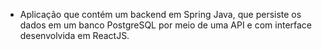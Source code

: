- Aplicação que contém um backend em Spring Java, que persiste os dados em um banco PostgreSQL por meio de uma API e com interface desenvolvida em ReactJS.
